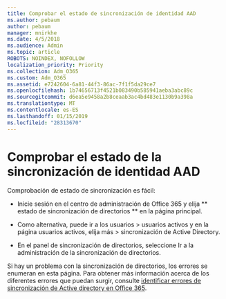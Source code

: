 ```yaml
---
title: Comprobar el estado de sincronización de identidad AAD
ms.author: pebaum
author: pebaum
manager: mnirkhe
ms.date: 4/5/2018
ms.audience: Admin
ms.topic: article
ROBOTS: NOINDEX, NOFOLLOW
localization_priority: Priority
ms.collection: Adm_O365
ms.custom: Adm_O365
ms.assetid: e7242604-6a81-44f3-86ac-7f1f5da29ce7
ms.openlocfilehash: 1b74656713f4521b083490b585941aeba3abc89c
ms.sourcegitcommit: d6ea5e9458a2b8ceaab3ac4bd483e1130b9a398a
ms.translationtype: MT
ms.contentlocale: es-ES
ms.lasthandoff: 01/15/2019
ms.locfileid: "28313670"
---
```

# <a name="check-aad-identity-sync-status"></a>Comprobar el estado de la sincronización de identidad AAD

Comprobación de estado de sincronización es fácil: 
  
- Inicie sesión en el centro de administración de Office 365 y elija ** estado de sincronización de directorios ** en la página principal. 
    
- Como alternativa, puede ir a los usuarios \> usuarios activos y en la página usuarios activos, elija más \> sincronización de Active Directory.
    
- En el panel de sincronización de directorios, seleccione Ir a la administración de la sincronización de directorios. 
    
Si hay un problema con la sincronización de directorios, los errores se enumeran en esta página. Para obtener más información acerca de los diferentes errores que puedan surgir, consulte [identificar errores de sincronización de Active directory en Office 365](https://support.office.com/article/b4fc07a5-97ea-4ca6-9692-108acab74067).
  

